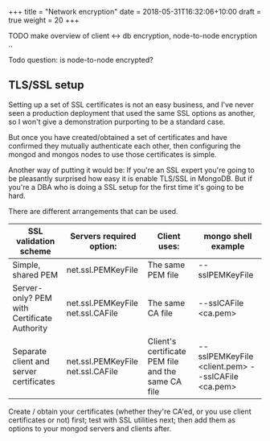 +++
title = "Network encryption"
date =  2018-05-31T16:32:06+10:00
draft = true
weight = 20
+++

TODO make overview of client <-> db encryption, node-to-node encryption ..

Todo question: is node-to-node encrypted?

## TLS/SSL setup
Setting up a set of SSL certificates is not an easy business, and I've never seen a production deployment that used the same SSL options as another, so I won't give a demonstration purporting to be a standard case.

But once you have created/obtained a set of certificates and have confirmed they mutually authenticate each other, then configuring the mongod and mongos nodes to use those certificates is simple. 

Another way of putting it would be: If you're an SSL expert you're going to be pleasantly surprised how easy it is enable TLS/SSL in MongoDB. But if you're a DBA who is doing a SSL setup for the first time it's going to be hard.

There are different arrangements that can be used.

SSL validation scheme | Servers required option: | Client uses: | mongo shell example
----------------------|--------------------------|--------------|----------------------
Simple, shared PEM | net.ssl.PEMKeyFile | The same PEM file | --sslPEMKeyFile
Server-only? PEM with Certificate Authority | net.ssl.PEMKeyFile net.ssl.CAFile | The same CA file | --sslCAFile \<ca.pem\>
Separate client and server certificates | net.ssl.PEMKeyFile net.ssl.CAFile | Client's certificate PEM file and the same CA file | --sslPEMKeyFile \<client.pem\> --sslCAFile \<ca.pem\>

Create / obtain your certificates (whether they're CA'ed, or you use client certificates or not) first; test with SSL utilities next; then add them as options to your mongod servers and clients after.

